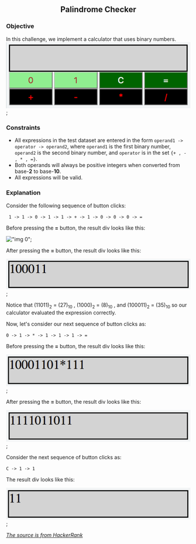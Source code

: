 <div align="center">
  <h2>Palindrome Checker</h2>
</div>
<h3>Objective</h3>

In this challenge, we implement a calculator that uses binary numbers. 
!["img 0"](img/0.png "BinaryCalculatorImg0");

<h3>Constraints</h3>


+ All expressions in the test dataset are entered in the form `operand1 -> operator -> operand2`, where `operand1` is the first binary number, `operand2` is the second binary number, and `operator` is in the set `{+ , - , * , =}`.
+ Both operands will always be positive integers when converted from base-**2** to base-**10**.
+ All expressions will be valid.

<h3>Explanation</h3>
Consider the following sequence of button clicks:

     1 -> 1 -> 0 -> 1 -> 1 -> + -> 1 -> 0 -> 0 -> 0 -> = 

Before pressing the **=** button, the result div looks like this:

!["img 0"](img/1.png"BinaryCalculatorImg0");

After pressing the **=** button, the result div looks like this:

!["img 0"](img/2.png "BinaryCalculatorImg0");

Notice that (11011)<sub>2</sub> = (27)<sub>10</sub> , (1000)<sub>2</sub> = (8)<sub>10</sub> , and  (100011)<sub>2</sub> = (35)<sub>10</sub> so our calculator evaluated the expression correctly.

Now, let's consider our next sequence of button clicks as:

    0 -> 1 -> * -> 1 -> 1 -> 1 -> = 

Before pressing the **=** button, the result div looks like this:

!["img 0"](img/3.png "BinaryCalculatorImg0");

After pressing the **=** button, the result div looks like this:

!["img 0"](img/4.png "BinaryCalculatorImg0");

Consider the next sequence of button clicks as:

    C -> 1 -> 1 

The result div looks like this:

!["img 0"](img/5.png "BinaryCalculatorImg0");

[*The source is from HackerRank*
](https://www.hackerrank.com/challenges/js10-binary-calculator)